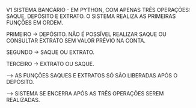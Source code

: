 V1 SISTEMA BANCÁRIO - EM PYTHON, COM APENAS TRÊS OPERAÇÕES: SAQUE, DEPÓSITO E EXTRATO. O SISTEMA REALIZA AS PRIMEIRAS FUNÇÕES EM ORDEM. 

PRIMEIRO -> DEPÓSITO. NÃO É POSSÍVEL REALIZAR SAQUE OU CONSULTAR EXTRATO SEM VALOR PRÉVIO NA CONTA. 

SEGUNDO  -> SAQUE OU EXTRATO. 

TERCEIRO -> EXTRATO OU SAQUE. 

 --> AS FUNÇÕES SAQUES E EXTRATOS SÓ SÃO LIBERADAS APÓS O DEPÓSITO. 
 
 --> SISTEMA SE ENCERRA APÓS AS TRÊS OPERAÇÕES SEREM REALIZADAS. 
